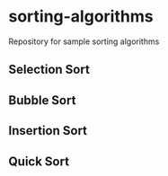 # sorting-algorithms
Repository for sample sorting algorithms

## Selection Sort

## Bubble Sort

## Insertion Sort

## Quick Sort
